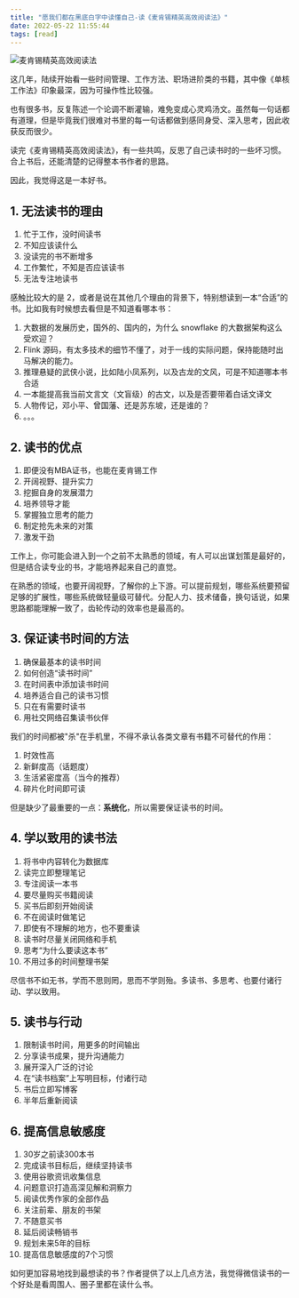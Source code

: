 ```yaml
---
title: "愿我们都在黑底白字中读懂自己-读《麦肯锡精英高效阅读法》"
date: 2022-05-22 11:55:44
tags: [read]
---
```


![麦肯锡精英高效阅读法](https://img1.doubanio.com/lpic/s32318249.jpg)

这几年，陆续开始看一些时间管理、工作方法、职场进阶类的书籍，其中像《单核工作法》印象最深，因为可操作性比较强。

也有很多书，反复陈述一个论调不断灌输，难免变成心灵鸡汤文。虽然每一句话都有道理，但是毕竟我们很难对书里的每一句话都做到感同身受、深入思考，因此收获反而很少。

读完《麦肯锡精英高效阅读法》，有一些共鸣，反思了自己读书时的一些坏习惯。合上书后，还能清楚的记得整本书作者的思路。

因此，我觉得这是一本好书。

## 1. 无法读书的理由

1. 忙于工作，没时间读书
2. 不知应该读什么
3. 没读完的书不断增多
4. 工作繁忙，不知是否应该读书
5. 无法专注地读书

感触比较大的是 2，或者是说在其他几个理由的背景下，特别想读到一本“合适”的书。比如我有时候想去看但是不知道看哪本书：

1. 大数据的发展历史，国外的、国内的，为什么 snowflake 的大数据架构这么受欢迎？
2. Flink 源码，有太多技术的细节不懂了，对于一线的实际问题，保持能随时出马解决的能力。
3. 推理悬疑的武侠小说，比如陆小凤系列，以及古龙的文风，可是不知道哪本书合适
4. 一本能提高我当前文言文（文盲级）的古文，以及是否要带着白话文译文
5. 人物传记，邓小平、曾国藩、还是苏东坡，还是谁的？
6. 。。。

## 2. 读书的优点
 
1. 即便没有MBA证书，也能在麦肯锡工作
2. 开阔视野、提升实力
3. 挖掘自身的发展潜力
4. 培养领导才能
5. 掌握独立思考的能力
6. 制定抢先未来的对策
7. 激发干劲

工作上，你可能会进入到一个之前不太熟悉的领域，有人可以出谋划策是最好的，但是结合读专业的书，才能培养起来自己的直觉。

在熟悉的领域，也要开阔视野，了解你的上下游。可以提前规划，哪些系统要预留足够的扩展性，哪些系统做轻量级可替代。分配人力、技术储备，换句话说，如果思路都能理解一致了，齿轮传动的效率也是最高的。

## 3. 保证读书时间的方法
 
1. 确保最基本的读书时间
2. 如何创造“读书时间”
3. 在时间表中添加读书时间
4. 培养适合自己的读书习惯
5. 只在有需要时读书
6. 用社交网络召集读书伙伴

我们的时间都被"杀"在手机里，不得不承认各类文章有书籍不可替代的作用：
1. 时效性高
2. 新鲜度高（话题度）
3. 生活紧密度高（当今的推荐）
4. 碎片化时间即可读

但是缺少了最重要的一点：**系统化**，所以需要保证读书的时间。
 
## 4. 学以致用的读书法
 
1. 将书中内容转化为数据库
2. 读完立即整理笔记
3. 专注阅读一本书
4. 要尽量购买书籍阅读
5. 买书后即刻开始阅读
6. 不在阅读时做笔记
7. 即使有不理解的地方，也不要重读
8. 读书时尽量关闭网络和手机
9. 思考“为什么要读这本书”
10. 不用过多的时间整理书架

尽信书不如无书，学而不思则罔，思而不学则殆。多读书、多思考、也要付诸行动、学以致用。

## 5. 读书与行动
 
1. 限制读书时间，用更多的时间输出
2. 分享读书成果，提升沟通能力
3. 展开深入广泛的讨论
4. 在“读书档案”上写明目标，付诸行动
5. 书后立即写博客
6. 半年后重新阅读
 
## 6. 提高信息敏感度
 
1. 30岁之前读300本书
2. 完成读书目标后，继续坚持读书
3. 使用谷歌资讯收集信息
4. 问题意识打造高深见解和洞察力
5. 阅读优秀作家的全部作品
6. 关注前辈、朋友的书架
7. 不随意买书
8. 延后阅读畅销书
9. 规划未来5年的目标
10. 提高信息敏感度的7个习惯
    
如何更加容易地找到最想读的书？作者提供了以上几点方法，我觉得微信读书的一个好处是看周围人、圈子里都在读什么书。